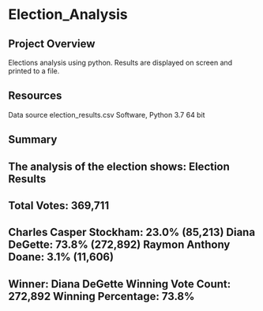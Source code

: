 # Election_Analysis
## Project Overview
Elections analysis using python.  Results are displayed on screen and printed to a file.

## Resources
Data source election_results.csv
Software, Python 3.7 64 bit

## Summary


The analysis of the election shows:
Election Results
-------------------------
Total Votes: 369,711
-------------------------
Charles Casper Stockham: 23.0% (85,213)
Diana DeGette: 73.8% (272,892)
Raymon Anthony Doane: 3.1% (11,606)
-------------------------
Winner: Diana DeGette
Winning Vote Count: 272,892
Winning Percentage: 73.8%
-------------------------
